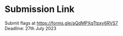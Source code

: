 # Submission Link
Submit flags at https://forms.gle/aQdMPXqTtpxy6RVS7 <br>
Deadline: 27th July 2023
